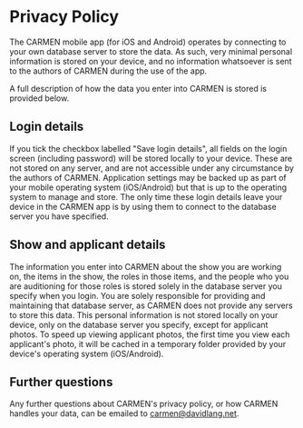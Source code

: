 # Privacy Policy

The CARMEN mobile app (for iOS and Android) operates by connecting to your own database server to store the data. As such, very minimal personal information is stored on your device, and no information whatsoever is sent to the authors of CARMEN during the use of the app.

A full description of how the data you enter into CARMEN is stored is provided below.

## Login details

If you tick the checkbox labelled "Save login details", all fields on the login screen (including password) will be stored locally to your device. These are not stored on any server, and are not accessible under any circumstance by the authors of CARMEN. Application settings may be backed up as part of your mobile operating system (iOS/Android) but that is up to the operating system to manage and store. The only time these login details leave your device in the CARMEN app is by using them to connect to the database server you have specified.

## Show and applicant details

The information you enter into CARMEN about the show you are working on, the items in the show, the roles in those items, and the people who you are auditioning for those roles is stored solely in the database server you specify when you login. You are solely responsible for providing and maintaining that database server, as CARMEN does not provide any servers to store this data. This personal information is not stored locally on your device, only on the database server you specify, except for applicant photos. To speed up viewing applicant photos, the first time you view each applicant's photo, it will be cached in a temporary folder provided by your device's operating system (iOS/Android).

## Further questions

Any further questions about CARMEN's privacy policy, or how CARMEN handles your data, can be emailed to [carmen@davidlang.net](carmen@davidlang.net).